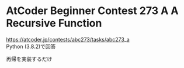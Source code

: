 # AtCoder Beginner Contest 273 A A Recursive Function  
https://atcoder.jp/contests/abc273/tasks/abc273_a  
Python (3.8.2)で回答  

再帰を実装するだけ
